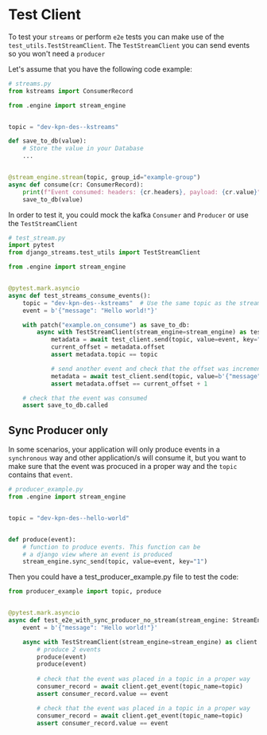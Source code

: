 # Test Client

To test your `streams` or perform `e2e` tests you can make use of the `test_utils.TestStreamClient`.
The `TestStreamClient` you can send events so you won't need a `producer`

Let's assume that you have the following code example:

```python
# streams.py
from kstreams import ConsumerRecord

from .engine import stream_engine


topic = "dev-kpn-des--kstreams"

def save_to_db(value):
    # Store the value in your Database
    ...


@stream_engine.stream(topic, group_id="example-group")
async def consume(cr: ConsumerRecord):
    print(f"Event consumed: headers: {cr.headers}, payload: {cr.value}")
    save_to_db(value)
```

In order to test it, you could mock the kafka `Consumer` and `Producer` or use the `TestStreamClient`

```python
# test_stream.py
import pytest
from django_streams.test_utils import TestStreamClient

from .engine import stream_engine


@pytest.mark.asyncio
async def test_streams_consume_events():
    topic = "dev-kpn-des--kstreams"  # Use the same topic as the stream
    event = b'{"message": "Hello world!"}'

    with patch("example.on_consume") as save_to_db:
        async with TestStreamClient(stream_engine=stream_engine) as test_client:
            metadata = await test_client.send(topic, value=event, key="1")  # send the event with the test client
            current_offset = metadata.offset
            assert metadata.topic == topic

            # send another event and check that the offset was incremented
            metadata = await test_client.send(topic, value=b'{"message": "Hello world!"}', key="1")
            assert metadata.offset == current_offset + 1

    # check that the event was consumed
    assert save_to_db.called
```

## Sync Producer only

In some scenarios, your application will only produce events in a `synchronous` way and other application/s will consume it, but you want to make sure that
the event was procuced in a proper way and the `topic` contains that `event`.

```python
# producer_example.py
from .engine import stream_engine


topic = "dev-kpn-des--hello-world"


def produce(event):
    # function to produce events. This function can be
    # a django view where an event is produced
    stream_engine.sync_send(topic, value=event, key="1")
```

Then you could have a test_producer_example.py file to test the code:

```python
from producer_example import topic, produce


@pytest.mark.asyncio
async def test_e2e_with_sync_producer_no_stream(stream_engine: StreamEngine):
    event = b'{"message": "Hello world!"}'

    async with TestStreamClient(stream_engine=stream_engine) as client:
        # produce 2 events
        produce(event)
        produce(event)
        
        # check that the event was placed in a topic in a proper way
        consumer_record = await client.get_event(topic_name=topic)
        assert consumer_record.value == event

        # check that the event was placed in a topic in a proper way
        consumer_record = await client.get_event(topic_name=topic)
        assert consumer_record.value == event
```
